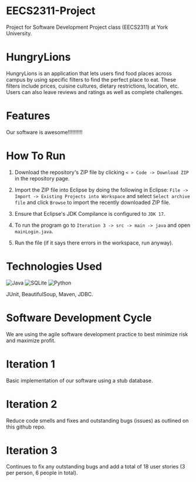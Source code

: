 # EECS2311-Project

Project for Software Development Project class (EECS2311) at York University.

# HungryLions

HungryLions is an application that lets users find food places across campus by using specific filters to find the
perfect place to eat. These filters include prices, cuisine cultures, dietary restrictions, location, etc. Users can
also leave reviews and ratings as well as complete challenges.

# Features

Our software is awesome!!!!!!!!!!

# How To Run

1. Download the repository's ZIP file by clicking ```< > Code -> Download ZIP``` in the repository page.

2. Import the ZIP file into Eclipse by doing the following in Eclipse: ```File -> Import -> Existing Projects into Workspace``` and select ```Select archive file``` and click ```Browse``` to import the recently downloaded ZIP file.

3. Ensure that Eclipse's JDK Compilance is configured to ```JDK 17```.

4. To run the program go to ```Iteration 3 -> src -> main -> java``` and open ```mainLogin.java```.

5. Run the file (if it says there errors in the workspace, run anyway).


# Technologies Used

![Java](https://img.shields.io/badge/java-%23ED8B00.svg?style=for-the-badge&logo=openjdk&logoColor=white) ![SQLite](https://img.shields.io/badge/sqlite-%2307405e.svg?style=for-the-badge&logo=sqlite&logoColor=white) ![Python](https://img.shields.io/badge/python-3670A0?style=for-the-badge&logo=python&logoColor=ffdd54)

JUnit, BeautifulSoup, Maven, JDBC.

# Software Development Cycle

We are using the agile software development practice to best minimize risk and maximize profit.

# Iteration 1

Basic implementation of our software using a stub database.

# Iteration 2

Reduce code smells and fixes and outstanding bugs (issues) as outlined on this github repo.

# Iteration 3

Continues to fix any outstanding bugs and add a total of 18 user stories (3 per person, 6 people in total).
